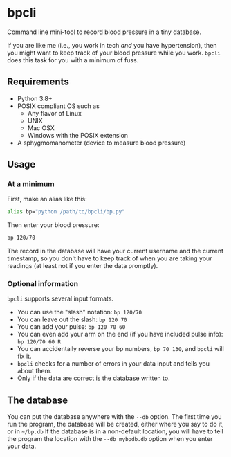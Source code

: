 # bpcli
Command line mini-tool to record blood pressure in a tiny database.

If you are like me (i.e., you work in tech *and* you have hypertension), then you 
might want to keep track of your blood pressure while you work. `bpcli` does this
task for you with a minimum of fuss.

## Requirements

- Python 3.8+
- POSIX compliant OS such as
    - Any flavor of Linux
    - UNIX
    - Mac OSX
    - Windows with the POSIX extension
- A sphygmomanometer (device to measure blood pressure)

## Usage

### At a minimum

First, make an alias like this:

```bash
alias bp="python /path/to/bpcli/bp.py"
```

Then enter your blood pressure:

```bash
bp 120/70
```

The record in the database will have your current username and the current timestamp, so you
don't have to keep track of when you are taking your readings (at least not if you enter
the data promptly).

### Optional information

`bpcli` supports several input formats. 

- You can use the "slash" notation: `bp 120/70`
- You can leave out the slash: `bp 120 70`
- You can add your pulse: `bp 120 70 60`
- You can even add your arm on the end (if you have included pulse info): `bp 120/70 60 R`
- You can accidentally reverse your bp numbers, `bp 70 130`, and `bpcli` will fix it.
- `bpcli` checks for a number of errors in your data input and tells you about them.
- Only if the data are correct is the database written to.

## The database

You can put the database anywhere with the `--db` option. The first time you 
run the program, the database will be created, either where you say to do it,
or in `~/bp.db` If the database is in a non-default location, you will have to
tell the program the location with the `--db mybpdb.db` option when you 
enter your data.
